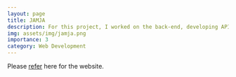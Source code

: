 ```yaml
---
layout: page
title: JAMJA
description: For this project, I worked on the back-end, developing APIs to serve the front-end. My main task was integrating Elasticsearch to build a multi-level search bar with diverse criteria such as location, proximity, popularity, and brand.
img: assets/img/jamja.png
importance: 3
category: Web Development
---
```


Please <a href="https://jamja.vn/khuyen-mai">refer</a> here for the website.

